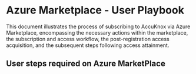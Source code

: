# Azure Marketplace - User Playbook

This document illustrates the process of subscribing to AccuKnox via Azure Marketplace, encompassing the necessary actions within the marketplace, the subscription and access workflow, the post-registration access acquisition, and the subsequent steps following access attainment.

## **User steps required on Azure MarketPlace**
